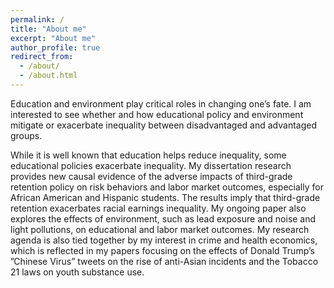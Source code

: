 ```yaml
---
permalink: /
title: "About me"
excerpt: "About me"
author_profile: true
redirect_from: 
  - /about/
  - /about.html
---
```

Education and environment play critical roles in changing one’s fate. I am interested to see whether and how educational policy and environment mitigate or exacerbate inequality between disadvantaged and advantaged groups.

While it is well known that education helps reduce inequality, some educational policies exacerbate inequality. My dissertation research provides new causal evidence of the adverse impacts of third-grade retention policy on risk behaviors and labor market outcomes, especially for African American and Hispanic students. The results imply that third-grade retention exacerbates racial earnings inequality. My ongoing paper also explores the effects of environment, such as lead exposure and noise and light pollutions, on educational and labor market outcomes. My research agenda is also tied together by my interest in crime and health economics, which is reflected in my papers focusing on the effects of Donald Trump’s ”Chinese Virus” tweets on the rise of anti-Asian incidents and the Tobacco 21 laws on youth substance use.


